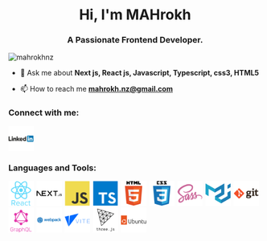 <h1 align="center">Hi, I'm MAHrokh</h1>
<h3 align="center">A Passionate Frontend Developer.</h3>

<p align="left"> <img src="https://komarev.com/ghpvc/?username=mahrokhnz&label=Profile%20views&color=0e75b6&style=flat" alt="mahrokhnz" /> </p>

- 💬 Ask me about **Next js, React js, Javascript, Typescript, css3, HTML5**

- 📫 How to reach me **mahrokh.nz@gmail.com**

<h3 align="left">Connect with me:</h3>
<p>
<a href="https://www.linkedin.com/in/mahrokh-nabizadeh-335326144/" target="blank"><img align="center" src="assets/social/linkedin-original-wordmark.svg" alt="linkedin" height="50" width="50" /></a>
</p>

<h3 align="left">Languages and Tools:</h3>
<p>
<a style="margin-inline-end: 2px" href="https://reactjs.org/" target="_blank" rel="noreferrer"> <img src="assets/tools/react-original-wordmark.svg" alt="reactjs" width="50" height="50"/></a>
<a style="margin-inline-end: 2px" href="https://nextjs.org/" target="_blank" rel="noreferrer"> <img src="assets/tools/nextjs-original-wordmark.svg" alt="nextjs" width="50" height="50"/></a>
<a style="margin-inline-end: 2px" href="https://www.javascript.com/" target="_blank" rel="noreferrer"> <img src="assets/tools/javascript-original.svg" alt="javascript" width="50" height="50"/></a>
<a style="margin-inline-end: 2px" href="https://www.typescriptlang.org/" target="_blank" rel="noreferrer"> <img src="assets/tools/typescript-original.svg" alt="typescript" width="50" height="50"/></a>
<a style="margin-inline-end: 2px" href="https://html.com/" target="_blank" rel="noreferrer"> <img src="assets/tools/html5-original-wordmark.svg" alt="html5" width="50" height="50"/></a>
<a style="margin-inline-end: 2px" href="https://www.w3.org/Style/CSS/Overview.en.html" target="_blank" rel="noreferrer"> <img src="assets/tools/css3-original-wordmark.svg" alt="css3" width="50" height="50"/></a>
<a style="margin-inline-end: 2px" href="https://sass-lang.com/" target="_blank" rel="noreferrer"> <img src="assets/tools/sass-original.svg" alt="sass" width="50" height="50"/></a>
<a style="margin-inline-end: 2px" href="https://mui.com/" target="_blank" rel="noreferrer"> <img src="assets/tools/materialui-original.svg" alt="materialui" width="50" height="50"/></a>
<a style="margin-inline-end: 2px" href="https://git-scm.com/" target="_blank" rel="noreferrer"> <img src="assets/tools/git-original-wordmark.svg" alt="git" width="50" height="50"/></a>
<a style="margin-inline-end: 2px" href="https://graphql.org/" target="_blank" rel="noreferrer"> <img src="assets/tools/graphql-plain-wordmark.svg" alt="graphql" width="50" height="50"/></a>
<a style="margin-inline-end: 2px" href="https://webpack.js.org/" target="_blank" rel="noreferrer"> <img src="assets/tools/webpack-plain-wordmark.svg" alt="webpack" width="50" height="50"/></a>
<a style="margin-inline-end: 2px" href="https://vite.dev/" target="_blank" rel="noreferrer"> <img src="assets/tools/vite-original-wordmark.svg" alt="vite" width="50" height="50"/></a>
<a style="margin-inline-end: 2px" href="https://threejs.org/" target="_blank" rel="noreferrer"> <img src="assets/tools/threejs-original-wordmark.svg" alt="threejs" width="50" height="50"/></a>
<a href="https://ubuntu.com/" target="_blank" rel="noreferrer"> <img src="assets/tools/ubuntu-original-wordmark.svg" alt="ubunto" width="50" height="50"/></a>
</p>

[//]: # (<p><img align="left" src="https://github-readme-stats.vercel.app/api/top-langs?username=mahrokhnz&show_icons=true&locale=en&layout=compact" alt="mahrokhnz" /></p>)
